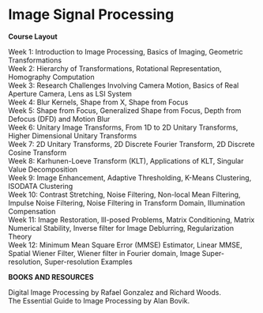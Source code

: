 # Image Signal Processing

**Course Layout**

Week 1: 	Introduction to Image Processing, Basics of Imaging, Geometric Transformations\
Week 2: 	Hierarchy of Transformations, Rotational Representation, Homography Computation\
Week 3: 	Research Challenges Involving Camera Motion, Basics of Real Aperture Camera, Lens as LSI System\
Week 4: 	Blur Kernels, Shape from X, Shape from Focus\
Week 5: 	Shape from Focus, Generalized Shape from Focus, Depth from Defocus (DFD) and Motion Blur\
Week 6: 	Unitary Image Transforms, From 1D to 2D Unitary Transforms, Higher Dimensional Unitary Transforms\
Week 7: 	2D Unitary Transforms, 2D Discrete Fourier Transform, 2D Discrete Cosine Transform\
Week 8:	 Karhunen-Loeve Transform (KLT), Applications of KLT, Singular Value Decomposition\
Week 9: 	Image Enhancement, Adaptive Thresholding, K-Means Clustering, ISODATA Clustering\
Week 10: Contrast Stretching, Noise Filtering, Non-local Mean Filtering, Impulse Noise Filtering, Noise Filtering in Transform Domain, Illumination Compensation\
Week 11: Image Restoration, Ill-posed Problems, Matrix Conditioning, Matrix Numerical Stability, Inverse filter for Image Deblurring, Regularization Theory\
Week 12: Minimum Mean Square Error (MMSE) Estimator, Linear MMSE, Spatial Wiener Filter, Wiener filter in Fourier domain, Image Super-resolution, Super-resolution Examples

**BOOKS AND RESOURCES**

Digital Image Processing by Rafael Gonzalez and Richard Woods.\
The Essential Guide to Image Processing by Alan Bovik.